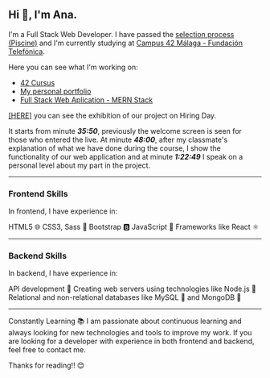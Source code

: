 ## Hi 👋, I'm Ana.

I'm a Full Stack Web Developer. 
I have passed the [selection process (Piscine)](https://github.com/AnaLR27/42-Piscine) and I'm currently studying at [Campus 42 Málaga - Fundación Telefónica](https://www.fundaciontelefonica.com/empleabilidad/campus-42/).  
  
  
Here you can see what I'm working on:
- [42 Cursus](https://github.com/AnaLR27/42-Cursus)
- [My personal portfolio](https://alorenzodev.com)
- [Full Stack Web Aplication - MERN Stack](https://github.com/AnaLR27/recipes-project-MERN)
  

[[HERE]](https://www.youtube.com/watch?v=c4gviraDhts&t=2869s&ab_channel=CODESPACE) you can see the exhibition of our project on Hiring Day.

It starts from minute ***35:50***, previously the welcome screen is seen for those who entered the live. At minute ***48:00***, after my classmate's explanation of what we have done during the course, I show the functionality of our web application and at minute ***1:22:49*** I speak on a personal level about my part in the project.

---

### Frontend Skills
In frontend, I have experience in:

HTML5 🌐
CSS3, Sass 🎨
Bootstrap 🅱️
JavaScript 🚀
Frameworks like React ⚛️

---

### Backend Skills
In backend, I have experience in:

API development 🚀
Creating web servers using technologies like Node.js 🚀
Relational and non-relational databases like MySQL 🐬 and MongoDB 🍃

---

Constantly Learning 📚
I am passionate about continuous learning and always looking for new technologies and tools to improve my work. If you are looking for a developer with experience in both frontend and backend, feel free to contact me.

Thanks for reading!! 😊

<!--
**AnaLR27/AnaLR27** is a ✨ _special_ ✨ repository because its `README.md` (this file) appears on your GitHub profile.

Here are some ideas to get you started:

- 🔭 I’m currently working on ...
- 🌱 I’m currently learning ...
- 👯 I’m looking to collaborate on ...
- 🤔 I’m looking for help with ...
- 💬 Ask me about ...
- 📫 How to reach me: ...
- 😄 Pronouns: ...
- ⚡ Fun fact: ...
-->
